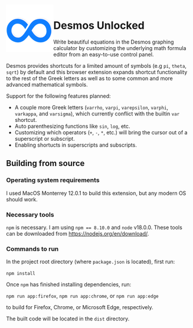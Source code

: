 <img align="left" src="public/images/logo/128.png">

# Desmos Unlocked
Write beautiful equations in the Desmos graphing calculator by customizing the underlying math formula editor
from an easy-to-use control panel.

Desmos provides shortcuts for a limited amount of symbols (e.g `pi`, `theta`, `sqrt`) by default and this browser
extension expands shortcut functionality to the rest of the Greek letters as well as to some common and
more advanced mathematical symbols.

Support for the following features planned:
* A couple more Greek letters (`varrho`, `varpi`, `varepsilon`, `varphi`, `varkappa`, and `varsigma`), which currently conflict with the builtin `var` shortcut.
* Auto parenthesizing functions like `sin`, `log`, etc.
* Customizing which operators (`+`, `-`, `*`, etc.) will bring the cursor out of a superscript or subscript.
* Enabling shortucts in superscripts and subscripts.

## Building from source
### Operating system requirements
I used MacOS Monterrey 12.0.1 to build this extension, but any modern OS should work.
### Necessary tools
`npm` is necessary. I am using `npm == 8.10.0` and `node` v18.0.0. These tools can be downloaded from https://nodejs.org/en/download/.
### Commands to run
In the project root directory (where `package.json` is located), first run:

`npm install`

Once `npm` has finished installing dependencies, run:

`npm run app:firefox`, `npm run app:chrome`, or `npm run app:edge`

to build for Firefox, Chrome, or Microsoft Edge, respectively.

The built code will be located in the `dist` directory.
